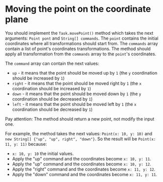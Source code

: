 # Moving the point on the coordinate plane

You should implement the `Task.movePoint()` method which takes the next arguments: `Point pont` and `String[] commands`.
The `point` contains the initial coordinates where all transformations should start from. The `commands` array contain a
list of point's coordinates transformations. The method should apply all transformation from the `commands` array to the
`point`'s coordinates.

The `command` array can contain the next values:

* `up` - it means that the point should be moved up by `1` (the `y` coordination should be increased by `1`)
* `right` - it means that the point should be moved right by `1` (the `x` coordination should be increased by `1`)
* `down` - it means that the point should be moved down by `1` (the `y` coordination should be decreased by `1`)
* `left` - it means that the point should be moved left by `1` (the `x` coordination should be decreased by `1`)

Pay attention: The method should return a new point, not modify the input one.

For example, the method takes the next values: `Point(x: 10, y: 10)` and `new String[] {"up", "up", right", "down"}`. So
the result will be `Point(x: 11, y: 11)` because:

* `x: 10, y: 10` the initial values.
* Apply the "up" command and the coordinates become `x: 10, y: 11`.
* Apply the "up" command and the coordinates become `x: 10, y: 12`.
* Apply the "right" command and the coordinates become `x: 11, y: 12`.
* Apply the "down" command and the coordinates become `x: 11, y: 11`.